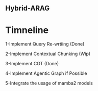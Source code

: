 ## Hybrid-ARAG
# Timneline 
1-Implement Query Re-wrtiing  (Done)

2-Implement Contextual Chunking (Wip)

3-Implement COT (Done)

4-Implement Agentic Graph if Possible 

5-Integrate the usage of mamba2 models

